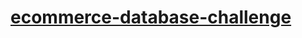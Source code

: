 # <a href="https://drive.google.com/file/d/1I3giOGCrk8bzDh7Yxgr2LCMRz_0Zwowt/view?usp=sharing">ecommerce-database-challenge</a>
